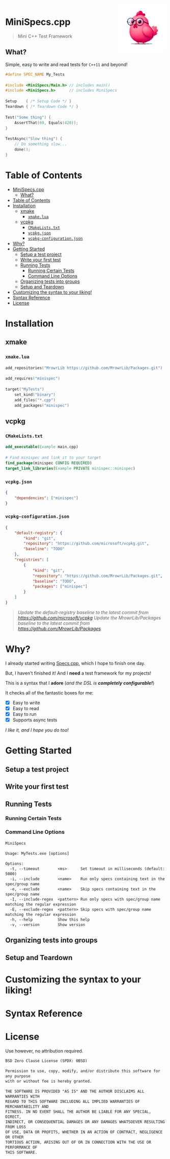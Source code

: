 <img src="Resources/Images/specs.png" align="right" width=150>

# MiniSpecs.cpp

> Mini C++ Test Framework

## What?

Simple, easy to write and read tests for `C++11` and beyond!

```cpp
#define SPEC_NAME My_Tests

#include <MiniSpecs/Main.h> // includes main()
#include <MiniSpecs.h>      // includes MiniSpecs

Setup    { /* Setup Code */ }
Teardown { /* Teardown Code */ }

Test("Some thing") {
    AssertThat(69, Equals(420));
}

TestAsync("Slow thing") {
    // Do something slow...
    done();
}
```

# Table of Contents

- [MiniSpecs.cpp](#minispecscpp)
  - [What?](#what)
- [Table of Contents](#table-of-contents)
- [Installation](#installation)
  - [xmake](#xmake)
    - [`xmake.lua`](#xmakelua)
  - [vcpkg](#vcpkg)
    - [`CMakeLists.txt`](#cmakeliststxt)
    - [`vcpkg.json`](#vcpkgjson)
    - [`vcpkg-configuration.json`](#vcpkg-configurationjson)
- [Why?](#why)
- [Getting Started](#getting-started)
  - [Setup a test project](#setup-a-test-project)
  - [Write your first test](#write-your-first-test)
  - [Running Tests](#running-tests)
    - [Running Certain Tests](#running-certain-tests)
    - [Command Line Options](#command-line-options)
  - [Organizing tests into groups](#organizing-tests-into-groups)
  - [Setup and Teardown](#setup-and-teardown)
- [Customizing the syntax to your liking!](#customizing-the-syntax-to-your-liking)
- [Syntax Reference](#syntax-reference)
- [License](#license)


# Installation

## xmake

### `xmake.lua`

```lua
add_repositories("MrowrLib https://github.com/MrowrLib/Packages.git")

add_requires("minispec")

target("MyTests")
    set_kind("binary")
    add_files("*.cpp")
    add_packages("minispec")
```

## vcpkg

### `CMakeLists.txt`

```cmake
add_executable(Example main.cpp)

# Find minispec and link it to your target
find_package(minispec CONFIG REQUIRED)
target_link_libraries(Example PRIVATE minispec::minispec)
```

### `vcpkg.json`

```json
{
    "dependencies": ["minispec"]
}
```

### `vcpkg-configuration.json`

```json
{
    "default-registry": {
        "kind": "git",
        "repository": "https://github.com/microsoft/vcpkg.git",
        "baseline": "TODO"
    },
    "registries": [
        {
            "kind": "git",
            "repository": "https://github.com/MrowrLib/Packages.git",
            "baseline": "TODO",
            "packages": ["minispec"]
        }
    ]
}
```

> _Update the default-registry baseline to the latest commit from https://github.com/microsoft/vcpkg_
> _Update the MrowrLib/Packages baseline to the latest commit from https://github.com/MrowrLib/Packages_

# Why?

I already started writing [Specs.cpp](https://specs.tools), which I hope to finish one day.

But, I haven't finished it! And I **need** a test framework for my projects!

This is a syntax that I **adore** (_and the DSL is **completely configurable!**_)

It checks all of the fantastic boxes for me:

- [x] Easy to write
- [x] Easy to read
- [x] Easy to run
- [x] Supports async tests

_I like it, and I hope you do too!_

# Getting Started

## Setup a test project

## Write your first test

## Running Tests

### Running Certain Tests

### Command Line Options

```
MiniSpecs

Usage: MyTests.exe [options]

Options:
  -t, --timeout        <ms>      Set timeout in milliseconds (default: 5000)
  -i, --include        <name>    Run only specs containing text in the spec/group name
  -e, --exclude        <name>    Skip specs containing text in the spec/group name
  -I, --include-regex  <pattern> Run only specs with spec/group name matching the regular expression
  -E, --exclude-regex  <pattern> Skip specs with spec/group name matching the regular expression
  -h, --help           Show this help
  -v, --version        Show version
```

## Organizing tests into groups

## Setup and Teardown

# Customizing the syntax to your liking!

# Syntax Reference

# License

Use however, no attribution required.

```
BSD Zero Clause License (SPDX: 0BSD)

Permission to use, copy, modify, and/or distribute this software for any purpose
with or without fee is hereby granted.

THE SOFTWARE IS PROVIDED "AS IS" AND THE AUTHOR DISCLAIMS ALL WARRANTIES WITH
REGARD TO THIS SOFTWARE INCLUDING ALL IMPLIED WARRANTIES OF MERCHANTABILITY AND
FITNESS. IN NO EVENT SHALL THE AUTHOR BE LIABLE FOR ANY SPECIAL, DIRECT,
INDIRECT, OR CONSEQUENTIAL DAMAGES OR ANY DAMAGES WHATSOEVER RESULTING FROM LOSS
OF USE, DATA OR PROFITS, WHETHER IN AN ACTION OF CONTRACT, NEGLIGENCE OR OTHER
TORTIOUS ACTION, ARISING OUT OF OR IN CONNECTION WITH THE USE OR PERFORMANCE OF
THIS SOFTWARE.
```
